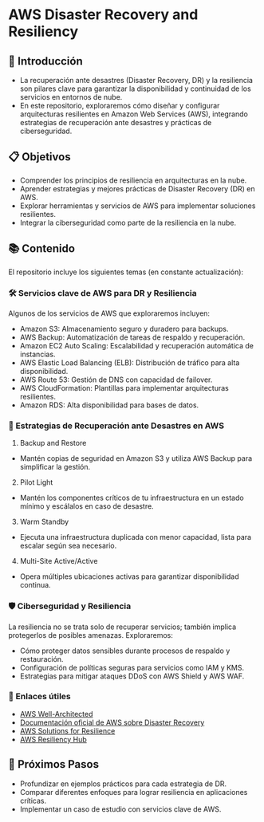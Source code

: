 # AWS Disaster Recovery and Resiliency

## 🌟 Introducción
- La recuperación ante desastres (Disaster Recovery, DR) y la resiliencia son pilares clave para garantizar la disponibilidad y continuidad de los servicios en entornos de nube. 
- En este repositorio, exploraremos cómo diseñar y configurar arquitecturas resilientes en Amazon Web Services (AWS), integrando estrategias de recuperación ante desastres y prácticas de ciberseguridad.

## 📋 Objetivos
- Comprender los principios de resiliencia en arquitecturas en la nube.
- Aprender estrategias y mejores prácticas de Disaster Recovery (DR) en AWS.
- Explorar herramientas y servicios de AWS para implementar soluciones resilientes.
- Integrar la ciberseguridad como parte de la resiliencia en la nube.

## 📚 Contenido
El repositorio incluye los siguientes temas (en constante actualización):

### 🛠️ Servicios clave de AWS para DR y Resiliencia
Algunos de los servicios de AWS que exploraremos incluyen:
- Amazon S3: Almacenamiento seguro y duradero para backups.
- AWS Backup: Automatización de tareas de respaldo y recuperación.
- Amazon EC2 Auto Scaling: Escalabilidad y recuperación automática de instancias.
- AWS Elastic Load Balancing (ELB): Distribución de tráfico para alta disponibilidad.
- AWS Route 53: Gestión de DNS con capacidad de failover.
- AWS CloudFormation: Plantillas para implementar arquitecturas resilientes.
- Amazon RDS: Alta disponibilidad para bases de datos.

### 🚀 Estrategias de Recuperación ante Desastres en AWS
1. Backup and Restore
- Mantén copias de seguridad en Amazon S3 y utiliza AWS Backup para simplificar la gestión.
2. Pilot Light
- Mantén los componentes críticos de tu infraestructura en un estado mínimo y escálalos en caso de desastre.
3. Warm Standby
- Ejecuta una infraestructura duplicada con menor capacidad, lista para escalar según sea necesario.
4. Multi-Site Active/Active
- Opera múltiples ubicaciones activas para garantizar disponibilidad continua.

### 🛡️ Ciberseguridad y Resiliencia
La resiliencia no se trata solo de recuperar servicios; también implica protegerlos de posibles amenazas. Exploraremos:
- Cómo proteger datos sensibles durante procesos de respaldo y restauración.
- Configuración de políticas seguras para servicios como IAM y KMS.
- Estrategias para mitigar ataques DDoS con AWS Shield y AWS WAF.

### 🔗 Enlaces útiles
- [AWS Well-Architected](https://aws.amazon.com/es/architecture/well-architected/)
- [Documentación oficial de AWS sobre Disaster Recovery](https://docs.aws.amazon.com/whitepapers/latest/disaster-recovery-workloads-on-aws/disaster-recovery-workloads-on-aws.html)
- [AWS Solutions for Resilience](https://aws.amazon.com/es/solutions/resilience/)
- [AWS Resiliency Hub](https://aws.amazon.com/es/resilience-hub/)

## 🚧 Próximos Pasos
- Profundizar en ejemplos prácticos para cada estrategia de DR.
- Comparar diferentes enfoques para lograr resiliencia en aplicaciones críticas.
- Implementar un caso de estudio con servicios clave de AWS.
